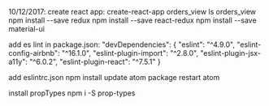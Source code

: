 
10/12/2017:
create react app:
  create-react-app orders_view
  ls orders_view
  npm install --save redux
  npm install --save react-redux
  npm install --save material-ui

add es lint in package.json:
  "devDependencies": {
    "eslint": "^4.9.0",
    "eslint-config-airbnb": "^16.1.0",
    "eslint-plugin-import": "^2.8.0",
    "eslint-plugin-jsx-a11y": "^6.0.2",
    "eslint-plugin-react": "^7.5.1"
  }

add eslintrc.json
  npm install
  update atom package
  restart atom

install propTypes
  npm i -S prop-types
